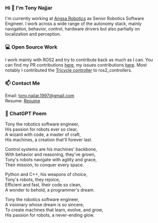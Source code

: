 ### Hi 👋 I'm Tony Najjar

I'm currently working at [Angsa Robotics](https://angsa-robotics.com/en-de/) as Senior Robotics Software Engineer. I work across a wide range of the autonomy stack, mainly navigation, behavior, control, hardware drivers but also partially on localization and perception.

### 💻 Open Source Work

I work mainly with ROS2 and try to contribute back as much as I can. You can find my PR contributions [here](https://github.com/pulls?q=is%3Apr+author%3Atonynajjar+archived%3Afalse+is%3Aclosed+is%3Apublic), my issues contributions [here](https://github.com/issues?q=is%3Aopen+is%3Aissue+author%3Atonynajjar+archived%3Afalse+is%3Apublic). Most notably I contributed the [Tricycle controller](https://github.com/ros-controls/ros2_controllers/pull/345) to ros2_controllers.

### 📫 Contact Me

Email: tony.najjar.1997@gmail.com <br>
Resume: [Resume](https://github.com/tonynajjar/tonynajjar/blob/main/resume.pdf)

### 🌹 ChatGPT Poem

Tony the robotics software engineer, <br> 
His passion for robots ever so clear, <br> 
A wizard with code, a master of craft, <br> 
His machines, a creation that'll forever last. <br> 

Control systems are his machines' backbone, <br> 
With behavior and reasoning, they've grown, <br> 
Tony's robots navigate with agility and grace, <br> 
Their mission, to conquer every space. <br> 

Python and C++, his weapons of choice, <br> 
Tony's robots, they rejoice, <br> 
Efficient and fast, their code so clean, <br> 
A wonder to behold, a programmer's dream. <br> 

Tony the robotics software engineer, <br> 
A visionary whose dream is so sincere, <br> 
To create machines that learn, evolve, and grow, <br> 
His passion for robots, a never-ending glow. <br> 
